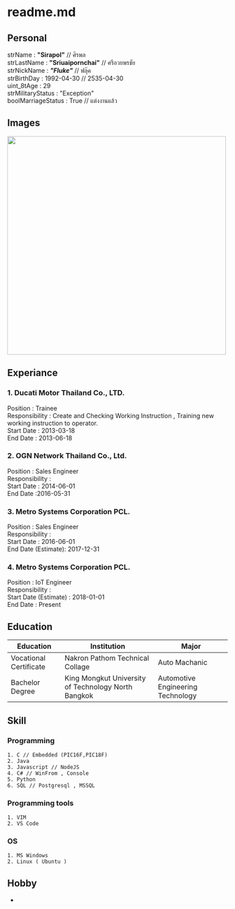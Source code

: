 # readme.md

## Personal
strName : **"Sirapol"** // ศิรพล\
strLastName : **"Sriuaipornchai"**  // ศรีอวยพรชัย\
strNickName : **_"Fluke"_** // ฟลุ๊ค\
strBirthDay : 1992-04-30    // 2535-04-30\
uint_8tAge : 29\
strMilitaryStatus : "Exception"\
boolMarriageStatus : True // แต่งงานแล้ว

## Images
<img src="https://scontent.fbkk12-2.fna.fbcdn.net/v/t1.0-9/31225613_197687114368294_7299577887722569728_n.jpg?_nc_cat=104&ccb=2&_nc_sid=09cbfe&_nc_eui2=AeGHjACZrSM9JSDlY2QkH8-Tim838M4Z2_KKbzfwzhnb8pXOr0x9w6d_RHIxrldFkajrrUhcyM1-zqWvte2G305y&_nc_ohc=CPY8f9RxPF0AX_DJRdF&_nc_ht=scontent.fbkk12-2.fna&oh=68cf69657c5e154a9bc3ac8a212e3337&oe=603B522A" width="500">

## Experiance
### 1. Ducati Motor Thailand Co., LTD.
Position : Trainee\
Responsibility : Create and Checking Working Instruction , Training new working instruction to operator.\
Start Date : 2013-03-18\
End Date : 2013-06-18

### 2. OGN Network Thailand Co., Ltd.
Position : Sales Engineer\
Responsibility : \
Start Date : 2014-06-01\
End Date :2016-05-31

### 3. Metro Systems Corporation PCL.
Position : Sales Engineer\
Responsibility :\
Start Date : 2016-06-01\
End Date (Estimate): 2017-12-31

### 4. Metro Systems Corporation PCL.
Position : IoT Engineer\
Responsibility :\
Start Date (Estimate) : 2018-01-01\
End Date : Present

## Education
|Education|Institution|Major|
|-------------|-------------|-----|
|Vocational Certificate|Nakron Pathom Technical Collage   | Auto Machanic|
|Bachelor Degree|King Mongkut University of Technology North Bangkok   | Automotive Engineering Technology |

## Skill
### Programming
    1. C // Embedded (PIC16F,PIC18F)
    2. Java
    3. Javascript // NodeJS
    4. C# // WinFrom , Console
    5. Python
    6. SQL // Postgresql , MSSQL

### Programming tools
    1. VIM
    2. VS Code

### OS
    1. MS Windows
    2. Linux ( Ubuntu )



## Hobby
* 
